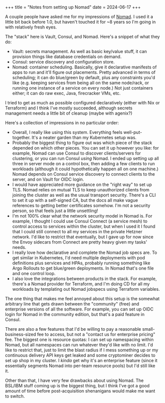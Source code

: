 +++
title = "Notes from setting up Nomad"
date = 2024-06-17
+++

A couple people have asked me for my impressions of [Nomad](https://nomadproject.io). I used it a little bit back before 1.0, but haven't touched it for ~8 years so I'm going in with relatively fresh eyes.

The "stack" here is Vault, Consul, and Nomad. Here's a snippet of what they do:

- Vault: secrets management. As well as basic key/value stuff, it can provision things like database credentials on demand.
- Consul: service discovery and configuration store.
- Nomad: container scheduling. Basically, give it declarative manifests of apps to run and it'll figure out placements. Pretty advanced in terms of scheduling; it can do blue/green by default, plus any constraints you'd like (e.g. keeping services from being all on the same node/rack, or running one instance of a service on every node.) Not just containers either; it can do raw exec, Java, firecracker VMs, etc.

I tried to get as much as possible configured declaratively (either with Nix or Terraform) and I think I've mostly succeeded, although secrets management needs a little bit of cleanup (maybe with agenix?)

Here's a collection of impressions in no particular order:

- Overall, I really like using this system. Everything feels well-put-together. It's a neater garden than my Kubernetes setup was.
- Probably the biggest thing to figure out was which piece of the stack depended on which other pieces. You can set it up however you like: for example, Nomad can use Consul to discover clients/servers for clustering, or you can run Consul *using* Nomad. I ended up setting up all three in server mode on a control box, then adding a few clients to run workloads (although it could hypothetically happen all on one machine.) Nomad depends on Consul service discovery to connect clients to the server, and on Vault for OIDC login.
- I would have appreciated more guidance on the "right way" to set up TLS. Nomad relies on mutual TLS to keep unauthorized clients from joining the cluster as well as the usual transport security. There's a CLI to set it up with a self-signed CA, but the docs all make vague references to getting better certificates somehow. I'm not a security person, so that feels just a little unsettling!
- I'm not 100% clear what the network security model in Nomad is. For example, I thought I could use Consul Connect (a service mesh) to control access to services within the cluster, but when I used it I found that I could still connect to all my services in the private Hetzner network. I'd like to restrict that eventually, but I gave up for now since the Envoy sidecars from Connect are pretty heavy given my tasks' needs.
- I really love how declarative and complete the Nomad job specs are. To get similar in Kubernetes, I'd need multiple deployments with pod definitions plus services and HPAs, probably running something like Argo Rollouts to get blue/green deployments. In Nomad that's one file and one control loop.
- I also love the integrations between products in the stack. For example, there's a Nomad provider for Terraform, and I'm doing CD for all my workloads by templating out Nomad jobspecs using Terraform variables.

The one thing that makes me feel annoyed about this setup is the somewhat arbitrary line that gets drawn between the "community" (free) and enterprise versions of all the software. For example, you can set up OIDC login for Nomad in the community edition, but that's a paid feature in Consul.

There are also a few features that I'd be willing to pay a reasonable small-business-sized fee to access, but not a "contact us for enterprise pricing" fee. The biggest one is resource quotas: I can set up namespacing within Nomad, but all namespaces can run whatever they'd like with no limit. I'd like to restrict that, just to limit the blast radius if I mess something up or my continuous delivery API keys get leaked and some cryptominer decides to set up shop in my cluster. I *kinda* get why it's an enterprise feature (since it essentially segments Nomad into per-team resource pools) but I'd still like it.

Other than that, I have very few drawbacks about using Nomad. The BSL/IBM stuff coming up is the biggest thing, but I think I've got a good amount of time before post-acquisition shenanigans would make me want to switch.
